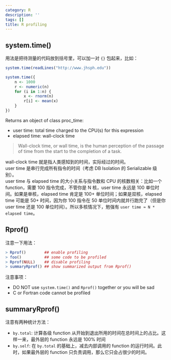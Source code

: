 ```yaml
---
category: R
description: ''
tags: []
title: R profiling
---
```


## system.time()

用法是把待测量的代码放到括号里，可以加一对 `{}` 包起来，比如：

```r
system.time(readLines("http://www.jhsph.edu"))

system.time({
    n <- 1000
    r <- numeric(n)
    for (i in 1:n) {
        x <- rnorm(n)
        r[i] <- mean(x)
    }
})
```

Returns an object of class proc_time: 

* user time: total time charged to the CPU(s) for this expression
* elapsed time: wall-clock time

> Wall-clock time, or wall time, is the human perception of the passage of time from the start to the completion of a task.

wall-clock time 就是指人类感知到的时间，实际经过的时间。  
user time 是串行完成所有指令的时间（考虑 DB Isolation 的 Serializable 级别）。  
user time 与 elapsed time 的大小关系与指令数和 CPU 的核数相关：比如一个 function，需要 100 指令完成，不管你是 N 核，user time 永远是 100 单位时间。如果是单核，elapsed time 肯定是 100+ 单位时间；如果是双核，elapsed time 可能是 50+ 时间，因为你 100 指令在 50 单位时间内就并行跑完了（但是你 user time 还是 100 单位时间）。所以多核情况下，勉强有 `user time ≈ N * elapsed time`。

## Rprof()

注意一下用法：

```r
> Rprof()        ## enable profiling
> foo()          ## some code to be profiled
> Rprof(NULL)    ## disable profiling
> summaryRprof() ## show summarized output from Rprof()
```

注意事项：

* DO NOT use `system.time()` and `Rprof()` together or you will be sad
* C or Fortran code cannot be profiled

## summaryRprof()

注意有两种统计方法：

* `by.total`: 计算各级 function 从开始到退出所用的时间在总时间上的占比。这样一来，最外层的 function 永远是 100% 时间
* `by.self`: 在 `by.total` 的基础上，减去内部调用的 function 的运行时间。此时，如果最外层的 function 只负责调用，那么它只会占很少的时间。